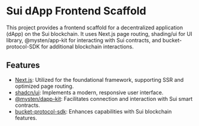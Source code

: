# Sui dApp Frontend Scaffold

This project provides a frontend scaffold for a decentralized application (dApp) on the Sui blockchain. It uses Next.js page routing, shading/ui for UI library, @mysten/app-kit for interacting with Sui contracts, and bucket-protocol-SDK for additional blockchain interactions.

## Features
* [Next.js](https://nextjs.org/): Utilized for the foundational framework, supporting SSR and optimized page routing.
* [shadcn/ui](https://ui.shadcn.com/): Implements a modern, responsive user interface.
* [@mysten/dapp-kit](https://www.npmjs.com/package/@mysten/dapp-kit): Facilitates connection and interaction with Sui smart contracts.
* [bucket-protocol-sdk](https://github.com/Bucket-Protocol/bucket-protocol-sdk): Enhances capabilities with Sui blockchain features.

